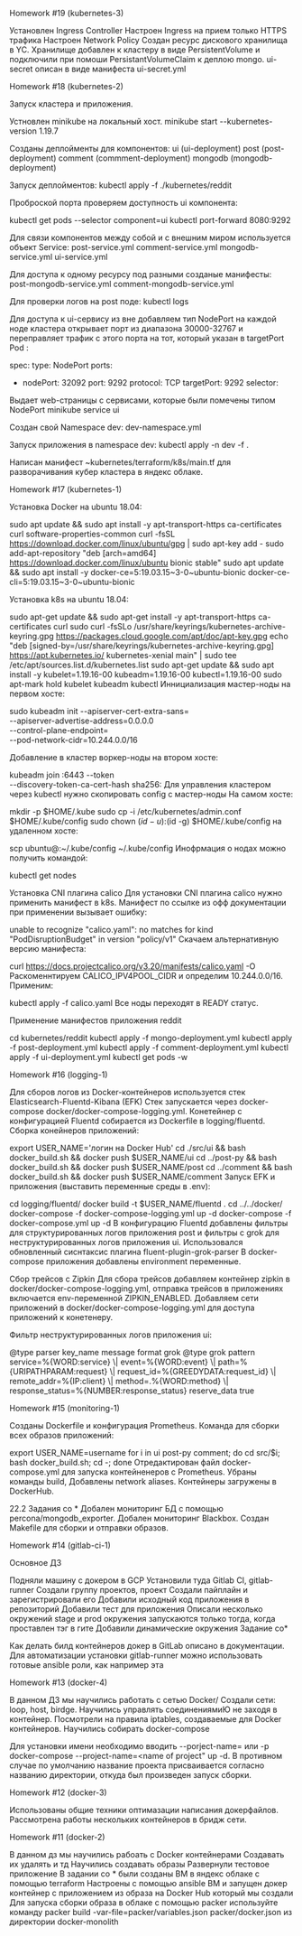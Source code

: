 Homework #19 (kubernetes-3)

Установлен Ingress Controller
Настроен Ingress на прием только HTTPS трафика
Настроен Network Policy
Создан ресурс дискового хранилища в YC. Хранилище добавлен  к кластеру в виде PersistentVolume и подключили при помоши PersistantVolumeClaim  к деплою mongo.
ui-secret описан в виде манифеста ui-secret.yml

Homework #18 (kubernetes-2)

Запуск кластера и приложения.

Устновлен minikube на локальный хост.
minikube start --kubernetes-version 1.19.7

Созданы деплойменты для компонентов:
ui (ui-deployment)
post (post-deployment)
comment (commment-deployment)
mongodb (mongodb-deployment)

Запуск деплойментов:
kubectl apply -f ./kubernetes/reddit

Проброской порта проверяем доступность ui компонента:

kubectl get pods --selector component=ui
kubectl port-forward <pod-name> 8080:9292

Для связи компонентов между собой и с внешним миром используется объект Service:
post-service.yml
comment-service.yml
mongodb-service.yml
ui-service.yml

Для доступа к одному ресурсу под разными созданые манифесты:
post-mongodb-service.yml
comment-mongodb-service.yml


Для проверки логов на post поде:
kubectl logs <pod-name>


Для доступа к ui-сервису из вне добавляем тип NodePort на каждой ноде кластера открывает порт из
диапазона 30000-32767 и переправляет трафик с этого порта на тот,
который указан в targetPort Pod :

spec:
 type: NodePort
 ports:
 - nodePort: 32092
 port: 9292
 protocol: TCP
 targetPort: 9292
 selector:

Выдает web-страницы с сервисами, которые были помечены типом NodePort
minikube service ui

Создан свой Namespace dev:
dev-namespace.yml

Запуск приложения в namespace dev:
kubectl apply -n dev -f .

Написан манифест ~kubernetes/terraform/k8s/main.tf для разворачивания кубер кластера в яндекс облаке.



Homework #17 (kubernetes-1)

Установка Docker на ubuntu 18.04:

sudo apt update && sudo apt install -y apt-transport-https ca-certificates curl software-properties-common
curl -fsSL https://download.docker.com/linux/ubuntu/gpg | sudo apt-key add -
sudo add-apt-repository "deb [arch=amd64] https://download.docker.com/linux/ubuntu bionic stable"
sudo apt update && sudo apt install -y docker-ce=5:19.03.15~3-0~ubuntu-bionic docker-ce-cli=5:19.03.15~3-0~ubuntu-bionic

Установка k8s на ubuntu 18.04:

sudo apt-get update && sudo apt-get install -y apt-transport-https ca-certificates curl
sudo curl -fsSLo /usr/share/keyrings/kubernetes-archive-keyring.gpg https://packages.cloud.google.com/apt/doc/apt-key.gpg
echo "deb [signed-by=/usr/share/keyrings/kubernetes-archive-keyring.gpg] https://apt.kubernetes.io/ kubernetes-xenial main" | sudo tee /etc/apt/sources.list.d/kubernetes.list
sudo apt-get update && sudo apt install -y kubelet=1.19.16-00 kubeadm=1.19.16-00 kubectl=1.19.16-00
sudo apt-mark hold kubelet kubeadm kubectl
Иннициализация мастер-ноды на первом хосте:

sudo kubeadm init --apiserver-cert-extra-sans=<external-master-ip> \
  --apiserver-advertise-address=0.0.0.0 \
  --control-plane-endpoint=<external-master-ip> \
  --pod-network-cidr=10.244.0.0/16

Добавление в кластер воркер-ноды на втором хосте:

kubeadm join <external-master-ip>:6443 --token <token> \
    --discovery-token-ca-cert-hash sha256:<cert-hash>
Для управления кластером через kubectl нужно скопировать config с мастер-ноды На самом хосте:

mkdir -p $HOME/.kube
sudo cp -i /etc/kubernetes/admin.conf $HOME/.kube/config
sudo chown $(id -u):$(id -g) $HOME/.kube/config
на удаленном хосте:

scp ubuntu@<external-master-ip>:~/.kube/config ~/.kube/config
Инофрмация о нодах можно получить командой:

kubectl get nodes

Установка CNI плагина calico
Для установки CNI плагина calico нужно применить манифест в k8s. Манифест по ссылке из офф документации при применении вызывает ошибку:

unable to recognize "calico.yaml": no matches for kind "PodDisruptionBudget" in version "policy/v1"
Скачаем альтернативную версию манифеста:

curl https://docs.projectcalico.org/v3.20/manifests/calico.yaml -O
Раскоменнтируем CALICO_IPV4POOL_CIDR и определим 10.244.0.0/16. Применим:

kubectl apply -f calico.yaml
Все ноды переходят в READY статус.

Применение манифестов приложения reddit


cd kubernetes/reddit
kubectl apply -f mongo-deployment.yml
kubectl apply -f post-deployment.yml
kubectl apply -f comment-deployment.yml
kubectl apply -f ui-deployment.yml
kubectl get pods -w

Homework #16 (logging-1)

Для сборов логов из Docker-контейнеров используется стек Elasticsearch-Fluentd-Kibana (EFK) Стек запускается через docker-compose docker/docker-compose-logging.yml. Конетейнер с конфигурацией Fluentd собирается из Dockerfile в logging/fluentd. Сборка конейнеров приложений:

export USER_NAME='логин на Docker Hub'
cd ./src/ui && bash docker_build.sh && docker push $USER_NAME/ui
cd ../post-py && bash docker_build.sh && docker push $USER_NAME/post
cd ../comment && bash docker_build.sh && docker push $USER_NAME/comment
Запуск EFK и приложения (выставить переменные среды в .env):

cd logging/fluentd/
docker build -t $USER_NAME/fluentd .
cd ../../docker/
docker-compose -f docker-compose-logging.yml up -d
docker-compose -f docker-compose.yml up -d
В конфигурацию Fluentd добавлены фильтры для структурированных логов приложения post и фильтры с grok для неструктурированных логов приложения ui. Использовался обновленный сиснтаксис плагина fluent-plugin-grok-parser В docker-compose приложения добавлены environment переменные.

Сбор трейсов с Zipkin
Для сбора трейсов добавляем контейнер zipkin в docker/docker-compose-logging.yml, отправка трейсов в приложениях включается env-переменной ZIPKIN_ENABLED. Добавляем сети приложений в docker/docker-compose-logging.yml для доступа приложений к конетенеру.

Фильтр неструктурированных логов приложения ui:

<filter service.ui>
  @type parser
  key_name message
  format grok
  <parse>
    @type grok
    <grok>
      pattern service=%{WORD:service} \| event=%{WORD:event} \| path=%{URIPATHPARAM:request} \| request_id=%{GREEDYDATA:request_id} \| remote_addr=%{IP:client} \| method=.%{WORD:method} \| response_status=%{NUMBER:response_status}
    </grok>
  </parse>
  reserve_data true
</filter>

Homework #15 (monitoring-1)

Созданы Dockerfile и конфигурация Prometheus. Команда для сборки всех образов приложений:

export USER_NAME=username
for i in ui post-py comment; do cd src/$i; bash docker_build.sh; cd -; done
Отредактирован файл docker-compose.yml для запуска контейненеров с Prometheus. Убраны команды build, Добавлены network aliases. Контейнеры загружены в DockerHub.

22.2 Задания со *
Добален мониторинг БД с помощью percona/mongodb_exporter. Добален мониторинг Blackbox. Создан Makefile для сборки и отправки образов.


Homework #14 (gitlab-ci-1)

Основное ДЗ

Подняли машину с докером в GCP
Установили туда Gitlab CI, gitlab-runner
Создали группу проектов, проект
Создали пайплайн и зарегистрировали его
Добавили исходный код приложения в репозиторий
Добавили тест для приложения
Описали несколько окружений
stage и prod окружения запускаются только тогда, когда проставлен тэг в гите
Добавили динамические окружения
Задание со*

Как делать билд контейнеров докер в GitLab описано в документации.
Для автоматизации установки gitlab-runner можно использовать готовые ansible роли, как например эта


Homework #13 (docker-4)

В данном ДЗ мы научились работать с сетью Docker/
Создали сети: loop, host, birdge.
Научились управлять соединениямиЮ не заходя в контейнер.
Посмотрели на правила iptables, создаваемые для Docker контейнеров.
Научились собирать docker-compose

Для установки имени необходимо вводить --porject-name= или -p docker-compose --project-name=<name of project" up -d.
В противном случае по умолчанию название проекта присваивается согласно названию директории, откуда был произведен запуск сборки.

Homework #12 (docker-3)

Использованы общие техники оптимазации написания докерфайлов.
Рассмотрена работы нескольких контейнеров в бридж сети.

Homework #11 (docker-2)

В данном дз мы научились рабоать с Docker контейнерами Создавать их удалять и тд Научились создавать образы Развернули тестовое приложение В задании со * были созданы ВМ в яндекс облаке с помощью terraform Настроены с помощью ansible ВМ и запущен докер контейнер с приложением из образа на Docker Hub который мы создали Для запуска сборки образа в облаке с помощью packer используйте команду packer build -var-file=packer/variables.json packer/docker.json из директории docker-monolith
